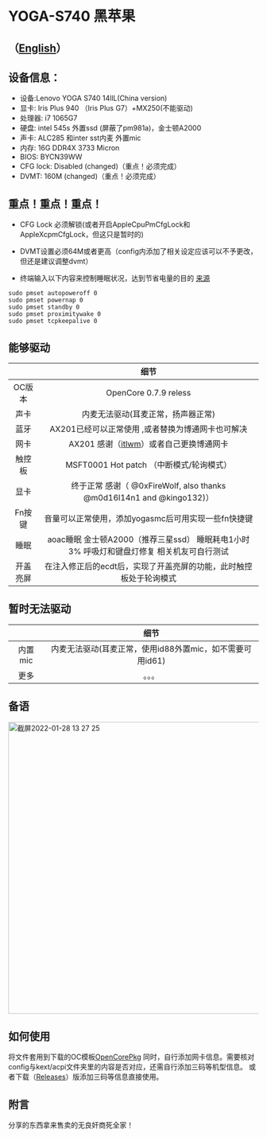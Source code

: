 # YOGA-S740 黑苹果

## （[English](https://github.com/frozenzero123/YOGA-S740/blob/master/README-EN.md)）


## 设备信息：
* 设备:Lenovo YOGA S740 14llL(China version)
* 显卡: Iris Plus 940 （Iris Plus G7）+MX250(不能驱动)
* 处理器: i7 1065G7
* 硬盘: intel 545s 外置ssd (屏蔽了pm981a)，金士顿A2000
* 声卡: ALC285 和inter sst内麦 外置mic
* 内存: 16G DDR4X 3733 Micron 
* BIOS: BYCN39WW
* CFG lock: Disabled (changed)（重点！必须完成）
* DVMT: 160M (changed)（重点！必须完成）

## 重点！重点！重点！

* CFG Lock 必须解锁(或者开启AppleCpuPmCfgLock和AppleXcpmCfgLock，但这只是暂时的)

* DVMT设置必须64M或者更高（config内添加了相关设定应该可以不予更改，但还是建议调整dvmt）


* 终端输入以下内容来控制睡眠状况，达到节省电量的目的 [来源](https://dortania.github.io/OpenCore-Post-Install/universal/sleep.html#preparations)
```
sudo pmset autopoweroff 0
sudo pmset powernap 0
sudo pmset standby 0
sudo pmset proximitywake 0
sudo pmset tcpkeepalive 0
```


## 能够驱动
|  | 细节 |
|:-: | :-:|
|OC版本|OpenCore 0.7.9 reless|
|声卡|  内麦无法驱动(耳麦正常，扬声器正常) |
|蓝牙|  AX201已经可以正常使用 ,或者替换为博通网卡也可解决|
|网卡|  AX201 感谢（[itlwm](https://github.com/OpenIntelWireless/itlwm)）或者自己更换博通网卡|
|触控板|MSFT0001 Hot patch （中断模式/轮询模式） |
|显卡|终于正常 感谢（ @0xFireWolf, also thanks @m0d16l14n1 and @kingo132)） |
|Fn按键|音量可以正常使用，添加yogasmc后可用实现一些fn快捷键 |
|睡眠|aoac睡眠 金士顿A2000（推荐三星ssd） 睡眠耗电1小时3% 呼吸灯和键盘灯修复 相关机友可自行测试|
|开盖亮屏|在注入修正后的ecdt后，实现了开盖亮屏的功能，此时触控板处于轮询模式 |
## 暂时无法驱动
|  | 细节 |
|:-: | :-:|
|内置mic|  内麦无法驱动(耳麦正常，使用id88外置mic，如不需要可用id61) |
|更多|。。。|

## 备语
<img width="587" alt="截屏2022-01-28 13 27 25" src="https://user-images.githubusercontent.com/52648473/151492271-8452c63e-4b79-4755-a80e-d0524ad32393.png">



## 如何使用
将文件套用到下载的OC模板[OpenCorePkg](https://github.com/acidanthera/OpenCorePkg)
同时，自行添加网卡信息。需要核对config与kext/acpi文件夹里的内容是否对应，还需自行添加三码等机型信息。
或者下载（[Releases](https://github.com/frozenzero123/YOGA-S740/releases)）版添加三码等信息直接使用。

## 附言
分享的东西拿来售卖的无良奸商死全家！
